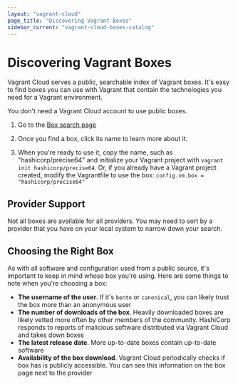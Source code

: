 ```yaml
---
layout: "vagrant-cloud"
page_title: "Discovering Vagrant Boxes"
sidebar_current: "vagrant-cloud-boxes-catalog"
---
```


# Discovering Vagrant Boxes

Vagrant Cloud serves a public, searchable index of Vagrant boxes. It's easy to find
boxes you can use with Vagrant that contain the technologies you need
for a Vagrant environment.

You don't need a Vagrant Cloud account to use public boxes.

1. Go to the [Box search page](https://vagrantcloud.com/boxes/search)

1. Once you find a box, click its name to learn more about it.

1. When you're ready to use it, copy the name, such as "hashicorp/precise64"
   and initialize your Vagrant project with `vagrant init hashicorp/precise64`.
   Or, if you already have a Vagrant project created, modify the Vagrantfile
   to use the box: `config.vm.box = "hashicorp/precise64"`

## Provider Support

Not all boxes are available for all providers. You may need
to sort by a provider that you have on your local system
to narrow down your search.

## Choosing the Right Box

As with all software and configuration used from a public source,
it's important to keep in mind whose box you're using. Here
are some things to note when you're choosing a box:

- __The username of the user__. If it's `bento` or `canonical`, you can likely
trust the box more than an anonymous user
- __The number of downloads of the box__. Heavily downloaded boxes
are likely vetted more often by other members of the community. HashiCorp
responds to reports of malicious software distributed via Vagrant Cloud
and takes down boxes
- __The latest release date__. More up-to-date boxes contain up-to-date
software
- __Availability of the box download__. Vagrant Cloud periodically checks if box
has is publicly accessible. You can see this information on the box
page next to the provider
